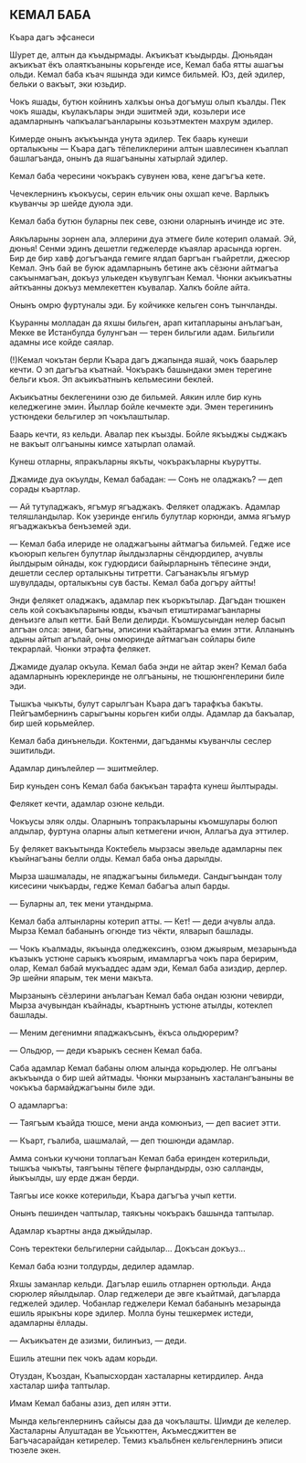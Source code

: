 ## КЕМАЛ БАБА

Къара дагъ эфсанеси

Шурет де, алтын да къыдырмады.
Акъикъат къыдырды.
Дюньядан акъикъат ёкъ олаяткъаныны корьгенде исе, Кемал баба ятты ашагъы ольди.
Кемал баба къач яшында эди кимсе бильмей.
Юз, дей эдилер, бельки о вакъыт, эки юзьдир.

Чокъ яшады, бутюн койнинъ халкъы онъа догъмуш олып къалды.
Пек чокъ яшады, къулакълары энди эшитмей эди, козьлери исе адамларнынъ чапкъалагъанларыны козьэтмектен махрум эдилер.

Кимерде онынъ акъкъында унута эдилер.
Тек баарь кунеши орталыкъны — Къара дагъ тёпеликлерини алтын шавлесинен къаплап башлагъанда, онынъ да яшагъаныны хатырлай эдилер.

Кемал баба чересини чокъракъ сувунен юва, кене дагъгъа кете.

Чечеклернинъ къокъусы, серин ельчик оны охшап кече.
Варлыкъ къуванчы эр шейде дуюла эди.

Кемал баба бутюн буларны пек севе, озюни оларнынъ ичинде ис эте.

Аякъларыны зорнен ала, эллерини дуа этмеге биле котерип оламай.
Эй, дюнья!
Сенми эдинъ дешетли геджелерде къаялар арасында юрген.
Бир де бир хавф догъгъанда гемиге ялдап баргъан гъайретли, джесюр Кемал.
Энъ бай ве буюк адамларнынъ бетине акъ сёзюни айтмагъа сакъынмагъан, докъуз улькеден къувулгъан Кемал.
Чюнки акъикъатны айткъанны докъуз мемлекеттен къувалар.
Халкъ бойле айта.

Онынъ омрю фуртуналы эди.
Бу койчикке кельген сонъ тынчланды.

Къуранны молладан да яхшы бильген, арап китапларыны анълагъан, Мекке ве Истанбулда булунгъан — терен бильгили адам.
Бильгили адамны исе койде саялар.

(!)Кемал чокътан берли Къара дагъ джапында яшай, чокъ баарьлер кечти.
О эп дагъгъа къатнай.
Чокъракъ башындаки эмен терегине бельги къоя.
Эп акъикъатнынъ кельмесини беклей.

Акъикъатны беклегенини озю де бильмей.
Аякин илле бир кунь келеджегине эмин.
Йыллар бойле кечмекте эди.
Эмен терегининъ устюндеки бельгилер эп чокълаштылар.

Баарь кечти, яз кельди.
Авалар пек къызды.
Бойле якъыджы сыджакъ не вакъыт олгъаныны кимсе хатырлап оламай.

Кунеш отларны, япракъларны якъты, чокъракъларны къурутты.

Джамиде дуа окъулды, Кемал бабадан: — Сонъ не оладжакъ? — деп сорады къартлар.

— Ай тутуладжакъ, ягъмур ягъаджакъ.
Фелякет оладжакъ.
Адамлар теляшландылар.
Кок узеринде енгиль булутлар корюнди, амма ягъмур ягъаджакъкъа бенъземей эди.

— Кемал баба илериде не оладжагъыны айтмагъа бильмей.
Гедже исе къоюрып кельген булутлар йылдызларны сёндюрдилер, ачувлы йылдырым ойнады, кок гудюрдиси байырларнынъ тёпесине энди, дешетли сеслер орталыкъны титретти.
Сагъанакълы ягъмур шувулдады, орталыкъны сув басты.
Кемал баба догъру айтты!

Энди фелякет оладжакъ, адамлар пек къоркътылар.
Дагъдан тюшкен сель кой сокъакъларыны ювды, къачып етиштирамагъанларны денъизге алып кетти.
Бай Вели делирди.
Къомшусындан нелер басып алгъан олса: эвни, багъны, эписини къайтармагъа емин этти.
Алланынъ адыны айтып агълай, оны омюринде айтмагъан сойлары биле текрарлай.
Чюнки этрафта фелякет.

Джамиде дуалар окъула.
Кемал баба энди не айтар экен?
Кемал баба адамларнынъ юреклеринде не олгъаныны, не тюшюнгенлерини биле эди.

Тышкъа чыкъты, булут сарылгъан Къара дагъ тарафкъа бакъты.
Пейгъамбернинъ сарыгъыны корьген киби олды.
Адамлар да бакъалар, бир шей корьмейлер.

Кемал баба динънельди.
Коктенми, дагъданмы къуванчлы сеслер эшитильди.

Адамлар динълейлер — эшитмейлер.

Бир куньден сонъ Кемал баба бакъкъан тарафта кунеш йылтырады.

Фелякет кечти, адамлар озюне кельди.

Чокъусы эляк олды.
Оларнынъ топракъларыны къомшулары болюп алдылар, фуртуна оларны алып кетмегени ичюн, Аллагъа дуа эттилер.

Бу фелякет вакъытында Коктебель мырзасы эвельде адамларны пек къыйнагъаны белли олды.
Кемал баба онъа дарылды.

Мырза шашмалады, не япаджагъыны бильмеди.
Сандыгъындан толу кисесини чыкъарды, гедже Кемал бабагъа алып барды.

— Буларны ал, тек мени утандырма.

Кемал баба алтынларны котерип атты. — Кет! — деди ачувлы алда.
Мырза Кемал бабанынъ огюнде тиз чёкти, ялварып башлады.

— Чокъ къалмады, якъында оледжексинъ, озюм джыярым, мезарынъда къазыкъ устюне сарыкъ къоярым, имамларгъа чокъ пара беририм, олар, Кемал бабай мукъаддес адам эди, Кемал баба азиздир, дерлер.
Эр шейни япарым, тек мени макъта.

Мырзанынъ сёзлерини анълагъан Кемал баба ондан юзюни чевирди, Мырза ачувындан къайнады, къартнынъ устюне атылды, котеклеп башлады.

— Меним дегенимни япаджакъсынъ, ёкъса ольдюрерим?

— Ольдюр, — деди къарыкъ сеснен Кемал баба.

Саба адамлар Кемал бабаны олюм алында корьдюлер.
Не олгъаны акъкъында о бир шей айтмады.
Чюнки мырзанынъ хасталангъаныны ве чокъкъа бармайджагъыны биле эди.

О адамларгъа:

— Таягъым къайда тюшсе, мени анда комюнъиз, — деп васиет этти.

— Къарт, гъалиба, шашмалай, — деп тюшюнди адамлар.

Амма сонъки кучюни топлагъан Кемал баба еринден котерильди, тышкъа чыкъты, таягъыны тёпеге фырландырды, озю салланды, йыкъылды, шу ерде джан берди.

Таягъы исе кокке котерильди, Къара дагъгъа учып кетти.

Онынъ пешинден чаптылар, таякъны чокъракъ башында таптылар.

Адамлар къартны анда джыйдылар.

Сонъ теректеки бельгилерни сайдылар...
Докъсан докъуз...

Кемал баба юзни толдурды, дедилер адамлар.

Яхшы заманлар кельди.
Дагълар ешиль отларнен ортюльди.
Анда сюрюлер яйылдылар.
Олар геджелери де эвге къайтмай, дагъларда геджелей эдилер.
Чобанлар геджелери Кемал бабанынъ мезарында ешиль ярыкъны коре эдилер.
Молла буны тешкермек истеди, адамларны ёллады.

— Акъикъатен де азизми, билинъиз, — деди.

Ешиль атешни пек чокъ адам корьди.

Отуздан, Къоздан, Къапысхордан хасталарны кетирдилер.
Анда хасталар шифа таптылар.

Имам Кемал бабаны азиз, деп илян этти.

Мында кельгенлернинъ сайысы даа да чокълашты.
Шимди де келелер.
Хасталарны Алуштадан ве Уськюттен, Акъмесджиттен ве Багъчасарайдан кетирелер.
Темиз къальбнен кельгенлернинъ эписи тюзеле экен.
